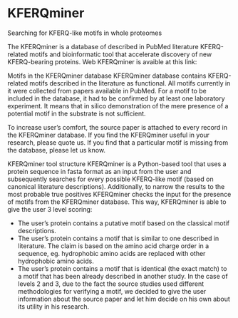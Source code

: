 # KFERQminer
Searching for KFERQ-like motifs in whole proteomes

The KFERQminer is a database of described in PubMed literature KFERQ-related motifs and bioinformatic tool that accelerate discovery of new KFERQ-bearing proteins.
Web KFERQminer is avaible at this link:

Motifs in the KFERQminer database
KFERQminer database contains KFERQ-related motifs described in the literature as functional. All motifs currently in it were collected from papers available in PubMed. For a motif to be included in the database, it had to be confirmed by at least one laboratory experiment. It means that in silico demonstration of the mere presence of a potential motif in the substrate is not sufficient.

To increase user’s comfort, the source paper is attached to every record in the KFERQminer database. If you find the KFERQminer useful in your research, please quote us.
If you find that a particular motif is missing from the database, please let us know.

KFERQminer tool structure
KFERQminer is a Python-based tool that uses a protein sequence in fasta format as an input from the user and subsequently searches for every possible KFERQ-like motif (based on canonical literature descriptions). Additionally, to narrow the results to the most probable true positives KFERQminer checks the input for the presence of motifs from the KFERQminer database. This way, KFERQminer is able to give the user 3 level scoring:
- The user’s protein contains a putative motif based on the classical motif descriptions.
- The user’s protein contains a motif that is similar to one described in literature. The claim is based on the amino acid charge order in a sequence, eg. hydrophobic amino acids are replaced with other hydrophobic amino acids.
- The user’s protein contains a motif that is identical (the exact match) to a motif that has been already described in another study.
In the case of levels 2 and 3, due to the fact the source studies used different methodologies for verifying a motif, we decided to give the user information about the source paper and let him decide on his own about its utility in his research.
